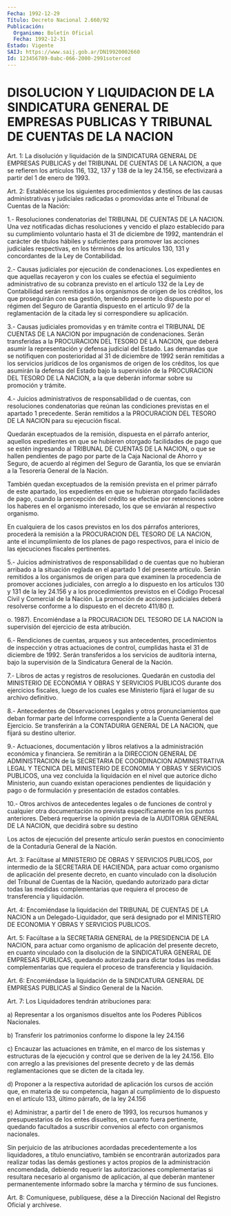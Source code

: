 ```yaml
---
Fecha: 1992-12-29
Título: Decreto Nacional 2.660/92
Publicación:
  Organismo: Boletín Oficial
  Fecha: 1992-12-31
Estado: Vigente
SAIJ: https://www.saij.gob.ar/DN19920002660
Id: 123456789-0abc-066-2000-2991soterced
---
```

# DISOLUCION Y LIQUIDACION DE LA SINDICATURA GENERAL DE EMPRESAS PUBLICAS Y TRIBUNAL DE CUENTAS DE LA NACION

<a id="1"></a>
Art.  1: La disolución y liquidación de la SINDICATURA GENERAL DE EMPRESAS  PUBLICAS y del TRIBUNAL DE CUENTAS DE LA NACION, a que se refieren los  artículos 116, 132, 137 y 138 de la ley 24.156, se efectivizará a partir del 1 de enero de 1993.

<a id="2"></a>
Art.  2: Establécense los siguientes procedimientos y destinos de las causas  administrativas  y judiciales radicadas o promovidas ante el Tribunal de Cuentas de la Nación:

1.-  Resoluciones condenatorias del  TRIBUNAL  DE  CUENTAS  DE  LA NACION.  Una vez notificadas dichas resoluciones y vencido el plazo establecido   para  su  cumplimiento  voluntario  hasta  el  31  de diciembre de 1992,  mantendrán  el  carácter  de  títulos hábiles y suficientes  para promover las acciones judiciales  respectivas, en los términos de los artículos 130, 131 y concordantes  de la Ley de Contabilidad.

2.-    Causas  judiciales  por  ejecución  de  condenaciones.  Los expedientes  en  que aquellas recayeron y con los cuales se efectúa el  seguimiento  administrativo  de  su  cobranza  previsto  en  el artículo 132 de la  Ley  de  Contabilidad  serán  remitidos  a  los organismos  de  origen de los créditos, los que proseguirán con esa gestión, teniendo  presente  lo dispuesto por el régimen del Seguro de Garantía dispuesto en el artículo  97 de la reglamentación de la citada ley si correspondiere su aplicación.

3.- Causas judiciales promovidas y en  trámite  contra el TRIBUNAL DE  CUENTAS  DE  LA NACION por impugnación de condenaciones.  Serán transferidas a la  PROCURACION  DEL TESORO DE LA NACION, que deberá asumir  la  representación  y  defensa  judicial  del  Estado.  Las demandas que se notifiquen con posterioridad  al 31 de diciembre de 1992 serán remitidas a los servicios jurídicos  de  los  organismos de  origen de los créditos, los que asumirán la defensa del  Estado bajo  la  supervisión  de la PROCURACION DEL TESORO DE LA NACION, a la  que  deberán  informar    sobre  su  promoción  y  trámite.

4.- Juicios administrativos de  responsabilidad  o de cuentas, con resoluciones condenatorias que reúnan las condiciones  previstas en el  apartado  1  precedente.  Serán remitidos a la PROCURACION  DEL TESORO DE LA NACION para su ejecución fiscal.

Quedarán  exceptuados  de la remisión,  dispuesta  en  el  párrafo anterior,  aquellos  expedientes    en  que  se  hubieren  otorgado facilidades de pago que se estén ingresando  al TRIBUNAL DE CUENTAS DE LA NACION, o que se hallen pendientes de pago  por  parte  de la Caja  Nacional de Ahorro y Seguro, de acuerdo al régimen del Seguro de Garantía,  los  que  se  enviarán  a  la Tesorería General de la Nación.

También quedan exceptuados de la remisión  prevista  en  el primer párrafo  de  este  apartado,  los  expedientes  en  que se hubieran otorgado facilidades de pago, cuando la percepción del  crédito  se efectúe    por  retenciones  sobre  los  haberes  en  el  organismo interesado,  los  que  se  enviarán  al  respectivo  organismo.

En   cualquiera  de  los  casos  previstos  en  los  dos  párrafos anteriores,  procederá  la  remisión a la PROCURACION DEL TESORO DE LA NACION, ante el incumplimiento de los planes de pago respectivos, para el inicio de las ejecuciones fiscales pertinentes.

5.- Juicios administrativos  de  responsabilidad  o de cuentas que no  hubieran arribado a la situación reglada en el apartado  1  del presente  artículo. Serán remitidos a los organismos de origen para que examinen  la  procedencia  de promover acciones judiciales, con arreglo a lo dispuesto en los artículos  130 y 131 de la ley 24.156 y  a  los procedimientos previstos en el Código  Procesal  Civil  y Comercial  de  la  Nación.  La  promoción  de  acciones judiciales deberá resolverse conforme a lo dispuesto en el  decreto 411/80 (t.

o. 1987). Encomiéndase a la PROCURACION DEL TESORO  DE LA NACION la supervisión del ejercicio de esta atribución.

6.-    Rendiciones    de  cuentas,  arqueos  y  sus  antecedentes, procedimientos  de  inspección  y  otras  actuaciones  de  control, cumplidas hasta el 31  de  diciembre  de 1992. Serán transferidos a los  servicios  de auditoría interna, bajo  la  supervisión  de  la Sindicatura General de la Nación.

7.- Libros de actas  y  registros  de  resoluciones.  Quedarán  en custodia  del  MINISTERIO  DE ECONOMIA Y OBRAS Y SERVICIOS PUBLICOS durante  dos  ejercicios  fiscales,    luego   de  los  cuales  ese Ministerio    fijará    el  lugar  de  su  archivo  definitivo.

8.- Antecedentes de Observaciones Legales y otros pronunciamientos que deban formar parte del Informe correspondiente a la Cuenta  General del Ejercicio. Se transferirán a  la  CONTADURIA  GENERAL DE LA  NACION,  que  fijará  su  destino ulterior.

9.- Actuaciones, documentación y libros relativos a la administración económica  y financiera. Se remitirán a la DIRECCION GENERAL  DE  ADMINISTRACION  de    la  SECRETARIA  DE  COORDINACION ADMINISTRATIVA LEGAL Y TECNICA DEL MINISTERIO  DE  ECONOMIA Y OBRAS Y SERVICIOS PUBLICOS, una vez concluida la liquidación  en el nivel que  autorice  dicho  Ministerio,  aun  cuando  existan operaciones pendientes  de liquidación y pago o de formulación  y  presentación de estados contables.

10.- Otros archivos  de  antecedentes  legales  o  de funciones de control  y cualquier otra documentación no prevista específicamente en los puntos  anteriores.  Deberá  requerirse la opinión previa de la AUDITORIA GENERAL DE LA NACION, que  decidirá  sobre  su destino

Los  actos  de  ejecución  del  presente artículo serán puestos  en conocimiento de la Contaduría General de la Nación.

<a id="3"></a>
Art. 3: Facúltase al MINISTERIO DE OBRAS Y SERVICIOS PUBLICOS, por intermedio  de  la  SECRETARIA  DE  HACIENDA,  para actuar como organismo  de aplicación del presente decreto, en cuanto  vinculado con la disolución  del  Tribunal  de Cuentas de la Nación, quedando autorizado  para  dictar  todas  las  medidas  complementarias  que requiera el proceso de transferencia y liquidación.

<a id="4"></a>
Art. 4: Encomiéndase la liquidación del TRIBUNAL DE CUENTAS DE LA NACION  a  un  Delegado-Liquidador,  que  será  designado por el MINISTERIO DE ECONOMIA Y OBRAS Y SERVICIOS PUBLICOS.

<a id="5"></a>
Art. 5: Facúltase a la SECRETARIA GENERAL de la PRESIDENCIA DE LA NACION,  para  actuar  como organismo de aplicación del presente decreto, en cuanto vinculado  con  la  disolución de la SINDICATURA GENERAL  DE  EMPRESAS  PUBLICAS,  quedando autorizada  para  dictar todas  las  medidas  complementarias que  requiera  el  proceso  de transferencia y liquidación.

<a id="6"></a>
Art.  6: Encomiéndase la liquidación de la SINDICATURA GENERAL DE EMPRESAS PUBLICAS al Síndico General de la Nación.

<a id="7"></a>
Art.  7:  Los  Liquidadores  tendrán  atribuciones  para:

a)  Representar  a  los  organismos  disueltos  ante  los  Poderes Públicos Nacionales.

b)  Transferir  los  patrimonios conforme lo dispone la ley 24.156

c)  Encauzar las actuaciones  en  trámite,  en  el  marco  de  los sistemas  y estructuras de la ejecución y control que se deriven de la ley 24.156.  Ello  con  arreglo  a  las previsiones del presente decreto y de las demás reglamentaciones  que se dicten de la citada ley.

d) Proponer a la respectiva autoridad de  aplicación los cursos de acción que, en materia de su competencia, hagan  al cumplimiento de lo dispuesto en el artículo 133, último párrafo, de  la  ley 24.156

e)  Administrar,  a  partir  del  1 de enero de 1993, los recursos humanos y presupuestarios de los entes  disueltos,  en cuanto fuera pertinente,  quedando  facultados a suscribir convenios  al  efecto con organismos nacionales.

Sin perjuicio de las atribuciones  acordadas precedentemente a los liquidadores,  a  título  enunciativo,  también    se   encontrarán autorizados  para  realizar  todas  las  demás  gestiones  y  actos propios  de  la  administración  encomendada, debiendo requerir las autorizaciones complementarias si  resultara necesario al organismo de  aplicación, al que deberán mantener  permanentemente  informado sobre la marcha y término de sus funciones.

<a id="8"></a>
Art.  8: Comuníquese, publíquese, dése a la Dirección Nacional del Registro Oficial y archívese.